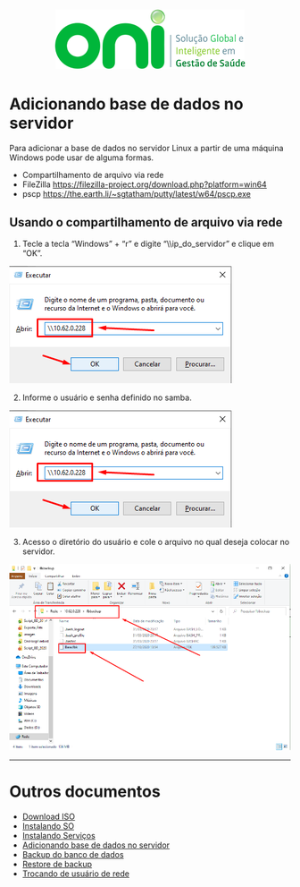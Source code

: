 <h1 align="center">
  <img src="images/oni-logo.png" />
</h1>

# Adicionando base de dados no servidor

Para adicionar a base de dados no servidor Linux a partir de uma máquina Windows pode usar de alguma formas.
- Compartilhamento de arquivo via rede
- FileZilla https://filezilla-project.org/download.php?platform=win64
- pscp https://the.earth.li/~sgtatham/putty/latest/w64/pscp.exe

## Usando o compartilhamento de arquivo via rede
1. Tecle a tecla “Windows” + “r” e digite “\\\ip_do_servidor” e clique em “OK”.
<img src="images/03_rede001.png" />

2. Informe o usuário e senha definido no samba.
<img src="images/03_rede001.png" />

3. Acesso o diretório do usuário e cole o arquivo no qual deseja colocar no servidor.
<img src="images/03_rede003.png" />

___
# Outros documentos
- [Download ISO](README.md)
- [Instalando SO](01INSTALLSO.md)
- [Instalando Serviços](02INSTALLBD.md)
- [Adicionando base de dados no servidor](03BASE.md)
- [Backup do banco de dados](04BACKUP.md)
- [Restore de backup](05RESTORE.md)
- [Trocando de usuário de rede](06REDE.md)



